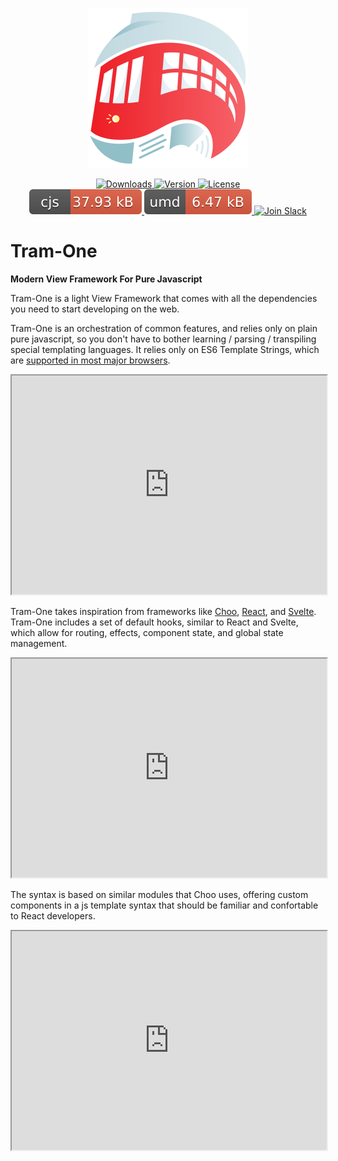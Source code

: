 <p align="center"><a href="http://tram-one.io/"><img src="https://raw.githubusercontent.com/Tram-One/tram-logo/master/v3/tram.svg?sanitize=true" height="256"></a></p>

<div align="center">
  <a href="https://www.npmjs.com/package/tram-one">
    <img src="https://img.shields.io/npm/dm/tram-one.svg" alt="Downloads">
  </a>
  <a href="https://www.npmjs.com/package/tram-one">
    <img src="https://img.shields.io/npm/v/tram-one.svg" alt="Version">
  </a>
  <a href="https://www.npmjs.com/package/tram-one">
    <img src="https://img.shields.io/npm/l/tram-one.svg" alt="License">
  </a>
</div>
<div align="center">
  <a href="https://www.npmjs.com/package/tram-one">
    <img src="https://github.com/Tram-One/tram-one/raw/master/docs/badges/cjs.svg?sanitize=true" alt="Common JS build size">
  </a>
  <a href="https://unpkg.com/tram-one/dist/tram-one.umd.js">
    <img src="https://github.com/Tram-One/tram-one/raw/master/docs/badges/umd.svg?sanitize=true" alt="UMD build size">
  </a>
  <a href="https://join.slack.com/t/tram-one/shared_invite/enQtMjY0NDA3OTg2MzQyLWUyMGIyZTYwNzZkNDJiNWNmNzdiOTMzYjg0YzMzZTkzZDE4MTlmN2Q2YjE0NDIwMGI3ODEzYzQ4ODdlMzQ2ODM">
    <img src="https://img.shields.io/badge/slack-join-83ded3.svg?style=flat" alt="Join Slack">
  </a>
</div>

# Tram-One

**Modern View Framework For Pure Javascript**


Tram-One is a light View Framework that comes with all the dependencies you need to start developing on the web.


Tram-One is an orchestration of common features, and relies only on plain pure javascript, so you don't have to bother learning / parsing / transpiling special templating languages. It relies only on ES6 Template Strings, which are [supported in most major browsers](https://caniuse.com/#feat=template-literals).

<iframe
	src="https://stackblitz.com/edit/tram-one-docs-introduction-example-one?embed=1&file=index.js&hideExplorer=1"
	width="100%"
	height="350px"
></iframe>

Tram-One takes inspiration from frameworks like [Choo](https://choo.io/), [React](https://reactjs.org/), and [Svelte](https://svelte.dev/). Tram-One includes a set of default hooks, similar to React and Svelte, which allow for
routing, effects, component state, and global state management.

<iframe
	src="https://stackblitz.com/edit/tram-one-docs-introduction-example-two?embed=1&file=index.js&hideExplorer=1"
	width="100%"
	height="350px"
></iframe>

The syntax is based on similar modules that Choo uses, offering custom components in a
js template syntax that should be familiar and confortable to React developers.

<iframe
	src="https://stackblitz.com/edit/tram-one-docs-introduction-example-three?embed=1&file=index.js&hideExplorer=1"
	width="100%"
	height="350px"
></iframe>
